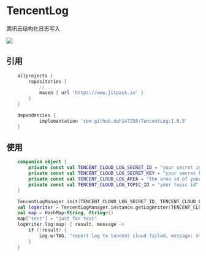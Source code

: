 # TencentLog
腾讯云结构化日志写入

[![](https://www.jitpack.io/v/dqh147258/TencentLog.svg)](https://www.jitpack.io/#dqh147258/TencentLog)

## 引用
```groovy
	allprojects {
		repositories {
			//...
			maven { url 'https://www.jitpack.io' }
		}
	}
```

```groovy
	dependencies {
	        implementation 'com.github.dqh147258:TencentLog:1.0.5'
	}
```

## 使用
```kotlin
    companion object {
        private const val TENCENT_CLOUD_LOG_SECRET_ID = "your secret id"
        private const val TENCENT_CLOUD_LOG_SECRET_KEY = "your secret key"
        private const val TENCENT_CLOUD_LOG_AREA = "the area id of your tencent log server"
        private const val TENCENT_CLOUD_LOG_TOPIC_ID = "your topic id"
    }
```

```kotlin
    TencentLogManager.init(TENCENT_CLOUD_LOG_SECRET_ID, TENCENT_CLOUD_LOG_SECRET_KEY, TENCENT_CLOUD_LOG_AREA)
    val logWriter = TencentLogManager.instance.getLogWriter(TENCENT_CLOUD_LOG_TOPIC_ID)
    val map = HashMap<String, String>()
    map["test"] = "just for test"
    logWriter.log(map) { result, message ->
        if (!result) {
            Log.w(TAG, "report log to tencent cloud failed, message: $message")
        }
    }
```